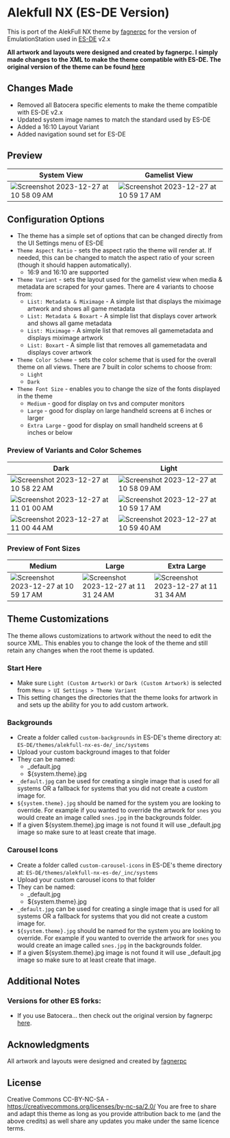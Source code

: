 # Alekfull NX (ES-DE Version)
This is port of the AlekFull NX theme by [fagnerpc](https://github.com/fagnerpc) for the version of EmulationStation used in [ES-DE](https://es-de.org/) v2.x

**All artwork and layouts were designed and created by fagnerpc.  I simply made changes to the XML to make the theme compatible with ES-DE. The original version of the theme can be found [here](https://github.com/fagnerpc/Alekfull-NX)**

## Changes Made

- Removed all Batocera specific elements to make the theme compatible with ES-DE v2.x
- Updated system image names to match the standard used by ES-DE
- Added a 16:10 Layout Variant
- Added navigation sound set for ES-DE

## **Preview**

| System View | Gamelist View |
| --- | --- |
| <img alt="Screenshot 2023-12-27 at 10 58 09 AM" src="https://github.com/anthonycaccese/alekfull-nx-es-de/assets/1454947/5ecda38b-4d3e-49e8-b6dd-840f9d74fd82"> | <img alt="Screenshot 2023-12-27 at 10 59 17 AM" src="https://github.com/anthonycaccese/alekfull-nx-es-de/assets/1454947/4474e635-fa36-4145-b323-506a1d328ccb">

## **Configuration Options**

- The theme has a simple set of options that can be changed directly from the UI Settings menu of ES-DE
- `Theme Aspect Ratio` - sets the aspect ratio the theme will render at. If needed, this can be changed to match the aspect ratio of your screen (though it should happen automatically).
   - 16:9 and 16:10 are supported
- `Theme Variant` - sets the layout used for the gamelist view when media & metadata are scraped for your games.  There are 4 variants to choose from:
   - `List: Metadata & Miximage` - A simple list that displays the miximage artwork and shows all game metadata
   - `List: Metadata & Boxart` - A simple list that displays cover artwork and shows all game metadata
   - `List: Miximage` - A simple list that removes all gamemetadata and displays miximage artwork
   - `List: Boxart` - A simple list that removes all gamemetadata and displays cover artwork
- `Theme Color Scheme` - sets the color scheme that is used for the overall theme on all views.  There are 7 built in color schems to choose from:
   - `Light`
   - `Dark`
- `Theme Font Size` - enables you to change the size of the fonts displayed in the theme
   - `Medium` - good for display on tvs and computer monitors
   - `Large` - good for display on large handheld screens at 6 inches or larger
   - `Extra Large` - good for display on small handheld screens at 6 inches or below

### Preview of Variants and Color Schemes

| Dark | Light |
| --- | --- |
| <img alt="Screenshot 2023-12-27 at 10 58 22 AM" src="https://github.com/anthonycaccese/alekfull-nx-es-de/assets/1454947/6cad71f7-1175-46cb-80a3-3a7acda8ddab"> | <img alt="Screenshot 2023-12-27 at 10 58 09 AM" src="https://github.com/anthonycaccese/alekfull-nx-es-de/assets/1454947/0ba4f91e-6e07-48de-b026-8e18f7d8599e"> |
| <img alt="Screenshot 2023-12-27 at 11 01 00 AM" src="https://github.com/anthonycaccese/alekfull-nx-es-de/assets/1454947/7db55fcf-e399-4820-b22c-a9e22f38b9dd"> | <img alt="Screenshot 2023-12-27 at 10 59 17 AM" src="https://github.com/anthonycaccese/alekfull-nx-es-de/assets/1454947/32884694-0668-4b71-b793-254ef85c0a5a"> |
| <img alt="Screenshot 2023-12-27 at 11 00 44 AM" src="https://github.com/anthonycaccese/alekfull-nx-es-de/assets/1454947/2eb94be5-bc3b-442e-b31c-4e8450546b55"> | <img alt="Screenshot 2023-12-27 at 10 59 40 AM" src="https://github.com/anthonycaccese/alekfull-nx-es-de/assets/1454947/f46bd0ce-1c2b-4c7e-9a92-6fbbce201424"> | 

### Preview of Font Sizes

| Medium | Large | Extra Large |
| --- | --- | --- |
| <img alt="Screenshot 2023-12-27 at 10 59 17 AM" src="https://github.com/anthonycaccese/alekfull-nx-es-de/assets/1454947/32884694-0668-4b71-b793-254ef85c0a5a"> | <img alt="Screenshot 2023-12-27 at 11 31 24 AM" src="https://github.com/anthonycaccese/alekfull-nx-es-de/assets/1454947/d3a22a1b-24eb-4a2e-8318-2694b758151a"> | <img alt="Screenshot 2023-12-27 at 11 31 34 AM" src="https://github.com/anthonycaccese/alekfull-nx-es-de/assets/1454947/648f2c21-998d-4e16-839a-7e7b6d41d504">

## **Theme Customizations**

The theme allows customizations to artwork without the need to edit the source XML.  This enables you to change the look of the theme and still retain any changes when the root theme is updated.

### Start Here 
- Make sure `Light (Custom Artwork)` or `Dark (Custom Artwork)` is selected from `Menu > UI Settings > Theme Variant`
- This setting changes the directories that the theme looks for artwork in and sets up the ability for you to add custom artwork.

### Backgrounds
- Create a folder called `custom-backgrounds` in ES-DE's theme directory at: `ES-DE/themes/alekfull-nx-es-de/_inc/systems`
- Upload your custom background images to that folder
- They can be named:
    - _default.jpg
    - ${system.theme}.jpg
- `_default.jpg` can be used for creating a single image that is used for all systems OR a fallback for systems that you did not create a custom image for.
- `${system.theme}.jpg` should be named for the system you are looking to override.  For example if you wanted to override the artwork for `snes` you would create an image called `snes.jpg` in the backgrounds folder.
- If a given ${system.theme}.jpg image is not found it will use _default.jpg image so make sure to at least create that image.

### Carousel Icons
- Create a folder called `custom-carousel-icons` in ES-DE's theme directory at: `ES-DE/themes/alekfull-nx-es-de/_inc/systems`
- Upload your custom carousel icons to that folder
- They can be named:
    - _default.jpg
    - ${system.theme}.jpg
- `_default.jpg` can be used for creating a single image that is used for all systems OR a fallback for systems that you did not create a custom image for.
- `${system.theme}.jpg` should be named for the system you are looking to override.  For example if you wanted to override the artwork for `snes` you would create an image called `snes.jpg` in the backgrounds folder.
- If a given ${system.theme}.jpg image is not found it will use _default.jpg image so make sure to at least create that image.

## **Additional Notes**

### Versions for other ES forks:
* If you use Batocera... then check out the original version by fagnerpc [here](https://github.com/fagnerpc/Alekfull-NX).

## **Acknowledgments**
All artwork and layouts were designed and created by [fagnerpc](https://github.com/fagnerpc)

## **License**
Creative Commons CC-BY-NC-SA - https://creativecommons.org/licenses/by-nc-sa/2.0/
You are free to share and adapt this theme as long as you provide attribution back to me (and the above credits) as well share any updates you make under the same licence terms.
